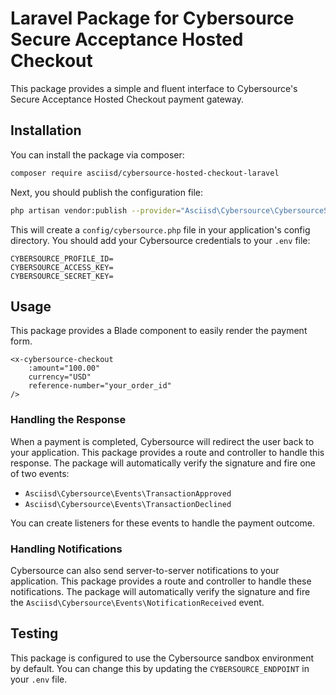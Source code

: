 # Laravel Package for Cybersource Secure Acceptance Hosted Checkout

This package provides a simple and fluent interface to Cybersource's Secure Acceptance Hosted Checkout payment gateway.

## Installation

You can install the package via composer:

```bash
composer require asciisd/cybersource-hosted-checkout-laravel
```

Next, you should publish the configuration file:

```bash
php artisan vendor:publish --provider="Asciisd\Cybersource\CybersourceServiceProvider" --tag="config"
```

This will create a `config/cybersource.php` file in your application's config directory. You should add your Cybersource credentials to your `.env` file:

```
CYBERSOURCE_PROFILE_ID=
CYBERSOURCE_ACCESS_KEY=
CYBERSOURCE_SECRET_KEY=
```

## Usage

This package provides a Blade component to easily render the payment form.

```blade
<x-cybersource-checkout
    :amount="100.00"
    currency="USD"
    reference-number="your_order_id"
/>
```

### Handling the Response

When a payment is completed, Cybersource will redirect the user back to your application. This package provides a route and controller to handle this response. The package will automatically verify the signature and fire one of two events:

- `Asciisd\Cybersource\Events\TransactionApproved`
- `Asciisd\Cybersource\Events\TransactionDeclined`

You can create listeners for these events to handle the payment outcome.

### Handling Notifications

Cybersource can also send server-to-server notifications to your application. This package provides a route and controller to handle these notifications. The package will automatically verify the signature and fire the `Asciisd\Cybersource\Events\NotificationReceived` event.

## Testing

This package is configured to use the Cybersource sandbox environment by default. You can change this by updating the `CYBERSOURCE_ENDPOINT` in your `.env` file. 